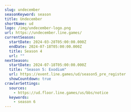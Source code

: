 ```yaml
---
slug: undecember
seasonKeyword: season
title: Undecember
shortName: ud
logo: /img/undecember-logo.png
url: https://undecember.line.games/
currentSeason:
  startDate: 2024-03-28T05:00:00.000Z
  endDate: 2024-07-18T05:00:00.000Z
  title: Season 4
  url: ""
nextSeason:
  startDate: 2024-07-18T05:00:00.000Z
  title: "Season 5: Exodium"
  url: https://event.line.games/ud/season5_pre_register
  showCountdown: true
crawlerSettings:
  sources:
    - https://ud.floor.line.games/us/bbs/notice
  keywords:
    - season 6
---
```

